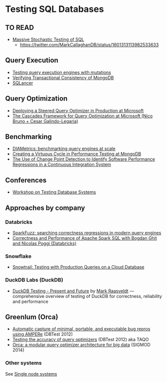 # Testing SQL Databases

## TO READ 
* [Massive Stochastic Testing of SQL](https://www.vldb.org/conf/1998/p618.pdf)
  * https://twitter.com/MarkCallaghanDB/status/1601313113982533633


## Query Execution
* [Testing query execution engines with mutations](https://dl.acm.org/doi/pdf/10.1145/3395032.3395322) 
* [Verifying Transactional Consistency of MongoDB](https://arxiv.org/abs/2111.14946)
* [SQLancer](https://github.com/sqlancer/sqlancer)


## Query Optimization
* [Deploying a Steered Query Optimizer in Production at Microsoft](https://dl.acm.org/doi/abs/10.1145/3514221.3526052)
* [The Cascades Framework for Query Optimization at Microsoft (Nico Bruno + Cesar Galindo-Legaria)](https://youtu.be/pQe1LQJiXN0)


## Benchmarking
* [DIAMetrics: benchmarking query engines at scale](https://dl.acm.org/doi/abs/10.14778/3415478.3415551)
* [Creating a Virtuous Cycle in Performance Testing at MongoDB](https://dl.acm.org/doi/10.1145/3427921.3450234)
* [The Use of Change Point Detection to Identify Software Performance Regressions in a Continuous Integration System](https://dl.acm.org/doi/abs/10.1145/3358960.3375791)


## Conferences
* [Workshop on Testing Database Systems](https://dbtest-workshop.github.io/)


## Approaches by company

### Databricks 
* [SparkFuzz: searching correctness regressions in modern query engines](https://dl.acm.org/doi/abs/10.1145/3395032.3395327)
* [Correctness and Performance of Apache Spark SQL with Bogdan Ghit and Nicolas Poggi (Databricks)](https://youtu.be/fddBOZxdUKI)


### Snowflake
* [Snowtrail: Testing with Production Queries on a Cloud Database](https://dl.acm.org/doi/10.1145/3209950.3209958)


### DuckDB Labs (DuckDB)
* [DuckDB Testing - Present and Future](https://youtu.be/BgC79Zt2fPs) by [Mark Raasveldt](https://twitter.com/mraasveldt) — comprehensive overview of testing of DuckDB for correctness, reliability and performance


## Greenlum (Orca)
* [Automatic capture of minimal, portable, and executable bug repros using AMPERe](https://dl.acm.org/doi/10.1145/2304510.2304513) (DBTest 2012)
* [Testing the accuracy of query optimizers](https://dl.acm.org/doi/10.1145/2304510.2304525) (DBTest 2012) aka TAQO
* [Orca: a modular query optimizer architecture for big data](https://dl.acm.org/doi/10.1145/2588555.2595637) (SIGMOD 2014)



### Other systems
See [Single node systems](https://asatarin.github.io/testing-distributed-systems/#single-node-systems)

